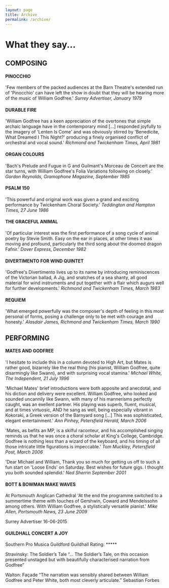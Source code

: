 ```yaml
---
layout: page
title: Archive
permalink: /archive/
---
```

# What they say...

## COMPOSING

#### PINOCCHIO
'Few members of the packed audiences at the Barn Theatre's extended run of 'Pinocchio' can have left the show in doubt that they will be hearing more of the music of William Godfree.'
_Surrey Advertiser, January 1979_

#### DURABLE FIRE
'William Godfree has a keen appreciation of the overtones that simple archaic language have in the contemporary mind [...] responded joyfully to the imagery of 'Lenten Is Come' and was obviously stirred by 'Benedicite, What Dreamed I This Night?' producing a finely organised conflict of orchestral and vocal sound.'
_Richmond and Twickenham Times, April 1981_

#### ORGAN COLOURS
'Bach's Prelude and Fugue in G and Guilmant's Morceau de Concert are the star turns, with William Godfree's Folia Variations following on closely.'
_Gordon Reynolds, Gramophone Magazine, September 1985_

#### PSALM 150
'This powerful and original work was given a grand and exciting performance by Twickenham Choral Society.'
_Teddington and Hampton Times, 27 June 1986_

#### THE GRACEFUL ANIMAL
'Of particular interest was the first performance of a song cycle of animal poetry by Stevie Smith. Easy on the ear in places, at other times it was moving and profound, particularly the third song about the doomed dragon Fafnir.'
_Dover Express, December 1982_

#### DIVERTIMENTO FOR WIND QUINTET
'Godfree's Divertimento lives up to its name by introducing reminiscences of the Victorian ballad, A Jig, and snatches of a sea shanty, all good material for wind instruments and put together with a flair which augurs well for further developments.'
_Richmond and Twickenham Times, March 1983_

#### REQUIEM
'What emerged powerfully was the composer's depth of feeling in this most personal of forms, posing a challenge only to be met with courage and honesty.'
_Alasdair James, Richmond and Twickenham Times, March 1990_

## PERFORMING

#### MATES AND GODFREE
'I hesitate to include this in a column devoted to High Art, but Mates is rather good, bizarrely like the real thing (his pianist, William Godfree, quite disarmingly like Swann), and with surprising vocal stamina.'
_Michael White, The Independent, 21 July 1996_

'Michael Mates' brief introductions were both apposite and anecdotal, and his diction and delivery were excellent.  William Godfree, who looked and sounded uncannily like Swann, with many of his mannerisms perfectly caught, was an exellent partner. His playing was superb, fluent, musical, and at times virtuosic, AND he sang as well, being especially vibrant in Kokoraki, a Greek version of the Barnyard song [...] This was sophisticated, elegant entertainment.' _Ann Pinhey, Petersfield Herald, March 2006_

'Mates, as befits an MP, is a skilful raconteur, and his accomplished singing reminds us that he was once a choral scholar at King's College, Cambridge. Godfree is nothing less than a wizard of the keyboard, and his timing of all those intricate little figurations is impeccable.' _Tom Muckley, Petersfield Post, March 2006_

'Dear Michael and William, Thank you so much for getting us off to such a fun start on 'Loose Ends' on Saturday. Best wishes for future gigs. I thought you both sounded splendid.' _Ned Sherrin September 2001_

#### BOTT & BOWMAN MAKE WAVES 
At Portsmouth Anglican Cathedral 
'At the end the programme switched to a summertime theme with touches of Gershwin, Coward and Mendelssohn among others. With William Godfree, a stylistically versatile pianist.'
_Mike Allen, Portsmouth News, 23 June 2009_

Surrey Advertiser 16-06-2015
#### GUILDHALL CONCERT A JOY

Southern Pro Musica
Guildford Guildhall
Rating: *****

Stravinsky: The Soldier’s Tale
“… The Soldier’s Tale, on this occasion presented unstaged but with beautifully characterised narration from Godfree”

Walton: Façade
“The narration was sensibly shared between William Godfree and Peter White, both most cleverly articulate.”
Sebastian Forbes
